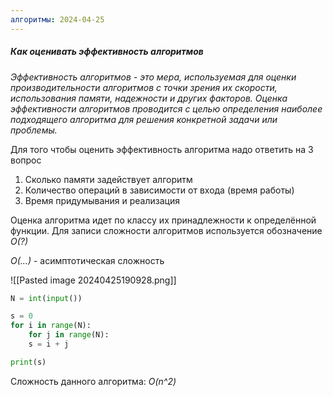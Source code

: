 ```yaml
---
алгоритмы: 2024-04-25
---
```

##### Как оценивать эффективность алгоритмов
_Эффективность алгоритмов - это мера, используемая для оценки производительности алгоритмов с точки зрения их скорости, использования памяти, надежности и других факторов. Оценка эффективности алгоритмов проводится с целью определения наиболее подходящего алгоритма для решения конкретной задачи или проблемы._

Для того чтобы оценить эффективность алгоритма надо ответить на 3 вопрос
1. Сколько памяти задействует алгоритм
2. Количество операций в зависимости от входа (время работы)
3. Время придумывания и реализация 

Оценка алгоритма идет по классу их принадлежности к определённой функции.
Для записи сложности алгоритмов используется обозначение *O(?)*

*O(...)* - асимптотическая сложность

![[Pasted image 20240425190928.png]]

```python
N = int(input())

s = 0
for i in range(N):
	for j in range(N):
	s = i + j

print(s)
```

Сложность данного алгоритма: *O(n^2)*

